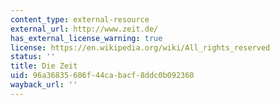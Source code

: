 ```yaml
---
content_type: external-resource
external_url: http://www.zeit.de/
has_external_license_warning: true
license: https://en.wikipedia.org/wiki/All_rights_reserved
status: ''
title: Die Zeit
uid: 96a36835-606f-44ca-bacf-8ddc0b092360
wayback_url: ''
---
```

